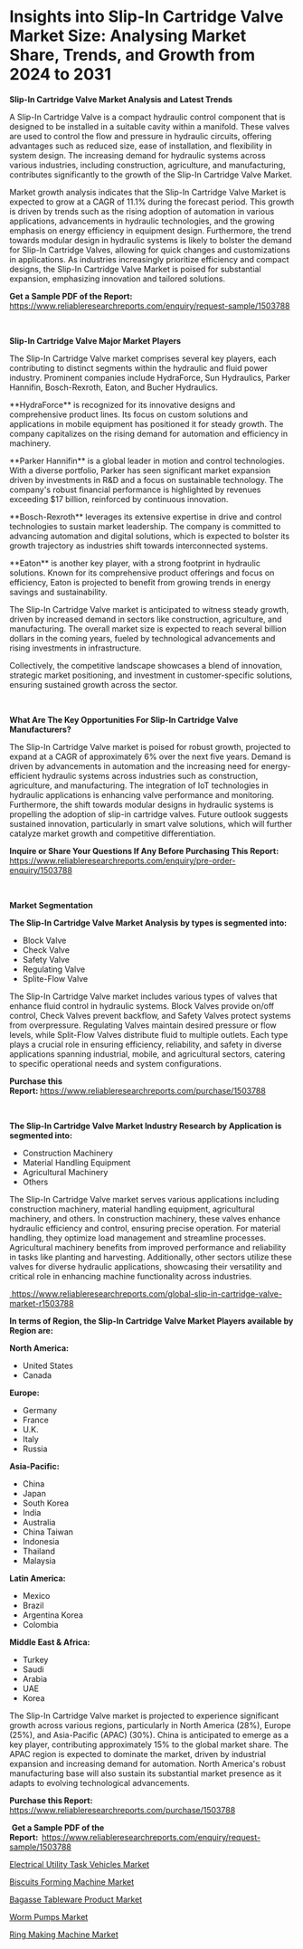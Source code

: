 <p><h1>Insights into Slip-In Cartridge Valve Market Size: Analysing Market Share, Trends, and Growth from 2024 to 2031</h1></p><p><strong>Slip-In Cartridge Valve Market Analysis and Latest Trends</strong></p>
<p><p>A Slip-In Cartridge Valve is a compact hydraulic control component that is designed to be installed in a suitable cavity within a manifold. These valves are used to control the flow and pressure in hydraulic circuits, offering advantages such as reduced size, ease of installation, and flexibility in system design. The increasing demand for hydraulic systems across various industries, including construction, agriculture, and manufacturing, contributes significantly to the growth of the Slip-In Cartridge Valve Market.</p><p>Market growth analysis indicates that the Slip-In Cartridge Valve Market is expected to grow at a CAGR of 11.1% during the forecast period. This growth is driven by trends such as the rising adoption of automation in various applications, advancements in hydraulic technologies, and the growing emphasis on energy efficiency in equipment design. Furthermore, the trend towards modular design in hydraulic systems is likely to bolster the demand for Slip-In Cartridge Valves, allowing for quick changes and customizations in applications. As industries increasingly prioritize efficiency and compact designs, the Slip-In Cartridge Valve Market is poised for substantial expansion, emphasizing innovation and tailored solutions.</p></p>
<p><strong>Get a Sample PDF of the Report:&nbsp;</strong> <a href="https://www.reliableresearchreports.com/enquiry/request-sample/1503788?utm_campaign=9&utm_medium=2&utm_source=Github&utm_content=ia&utm_term=27092024&utm_id=slip-in-cartridge-valve">https://www.reliableresearchreports.com/enquiry/request-sample/1503788</a></p>
<p>&nbsp;</p>
<p><strong>Slip-In Cartridge Valve Major Market Players</strong></p>
<p><p>The Slip-In Cartridge Valve market comprises several key players, each contributing to distinct segments within the hydraulic and fluid power industry. Prominent companies include HydraForce, Sun Hydraulics, Parker Hannifin, Bosch-Rexroth, Eaton, and Bucher Hydraulics.</p><p>**HydraForce** is recognized for its innovative designs and comprehensive product lines. Its focus on custom solutions and applications in mobile equipment has positioned it for steady growth. The company capitalizes on the rising demand for automation and efficiency in machinery.</p><p>**Parker Hannifin** is a global leader in motion and control technologies. With a diverse portfolio, Parker has seen significant market expansion driven by investments in R&D and a focus on sustainable technology. The company's robust financial performance is highlighted by revenues exceeding $17 billion, reinforced by continuous innovation.</p><p>**Bosch-Rexroth** leverages its extensive expertise in drive and control technologies to sustain market leadership. The company is committed to advancing automation and digital solutions, which is expected to bolster its growth trajectory as industries shift towards interconnected systems.</p><p>**Eaton** is another key player, with a strong footprint in hydraulic solutions. Known for its comprehensive product offerings and focus on efficiency, Eaton is projected to benefit from growing trends in energy savings and sustainability.</p><p>The Slip-In Cartridge Valve market is anticipated to witness steady growth, driven by increased demand in sectors like construction, agriculture, and manufacturing. The overall market size is expected to reach several billion dollars in the coming years, fueled by technological advancements and rising investments in infrastructure.</p><p>Collectively, the competitive landscape showcases a blend of innovation, strategic market positioning, and investment in customer-specific solutions, ensuring sustained growth across the sector.</p></p>
<p>&nbsp;</p>
<p><strong>What Are The Key Opportunities For Slip-In Cartridge Valve Manufacturers?</strong></p>
<p><p>The Slip-In Cartridge Valve market is poised for robust growth, projected to expand at a CAGR of approximately 6% over the next five years. Demand is driven by advancements in automation and the increasing need for energy-efficient hydraulic systems across industries such as construction, agriculture, and manufacturing. The integration of IoT technologies in hydraulic applications is enhancing valve performance and monitoring. Furthermore, the shift towards modular designs in hydraulic systems is propelling the adoption of slip-in cartridge valves. Future outlook suggests sustained innovation, particularly in smart valve solutions, which will further catalyze market growth and competitive differentiation.</p></p>
<p><strong>Inquire or Share Your Questions If Any Before Purchasing This Report:</strong> <a href="https://www.reliableresearchreports.com/enquiry/pre-order-enquiry/1503788?utm_campaign=9&utm_medium=2&utm_source=Github&utm_content=ia&utm_term=27092024&utm_id=slip-in-cartridge-valve">https://www.reliableresearchreports.com/enquiry/pre-order-enquiry/1503788</a></p>
<p>&nbsp;</p>
<p><strong>Market Segmentation</strong></p>
<p><strong>The Slip-In Cartridge Valve Market Analysis by types is segmented into:</strong></p>
<p><ul><li>Block Valve</li><li>Check Valve</li><li>Safety Valve</li><li>Regulating Valve</li><li>Splite-Flow Valve</li></ul></p>
<p><p>The Slip-In Cartridge Valve market includes various types of valves that enhance fluid control in hydraulic systems. Block Valves provide on/off control, Check Valves prevent backflow, and Safety Valves protect systems from overpressure. Regulating Valves maintain desired pressure or flow levels, while Split-Flow Valves distribute fluid to multiple outlets. Each type plays a crucial role in ensuring efficiency, reliability, and safety in diverse applications spanning industrial, mobile, and agricultural sectors, catering to specific operational needs and system configurations.</p></p>
<p><strong>Purchase this Report:&nbsp;</strong><a href="https://www.reliableresearchreports.com/purchase/1503788?utm_campaign=9&utm_medium=2&utm_source=Github&utm_content=ia&utm_term=27092024&utm_id=slip-in-cartridge-valve">https://www.reliableresearchreports.com/purchase/1503788</a></p>
<p>&nbsp;</p>
<p><strong>The Slip-In Cartridge Valve Market Industry Research by Application is segmented into:</strong></p>
<p><ul><li>Construction Machinery</li><li>Material Handling Equipment</li><li>Agricultural Machinery</li><li>Others</li></ul></p>
<p><p>The Slip-In Cartridge Valve market serves various applications including construction machinery, material handling equipment, agricultural machinery, and others. In construction machinery, these valves enhance hydraulic efficiency and control, ensuring precise operation. For material handling, they optimize load management and streamline processes. Agricultural machinery benefits from improved performance and reliability in tasks like planting and harvesting. Additionally, other sectors utilize these valves for diverse hydraulic applications, showcasing their versatility and critical role in enhancing machine functionality across industries.</p></p>
<p><a href="https://www.reliableresearchreports.com/global-slip-in-cartridge-valve-market-r1503788?utm_campaign=9&utm_medium=2&utm_source=Github&utm_content=ia&utm_term=27092024&utm_id=slip-in-cartridge-valve">&nbsp;https://www.reliableresearchreports.com/global-slip-in-cartridge-valve-market-r1503788</a></p>
<p><strong>In terms of Region, the Slip-In Cartridge Valve Market Players available by Region are:</strong></p>
<p>
    <p> <strong> North America: </strong>
        <ul>
            <li>United States</li>
            <li>Canada</li>
        </ul>
        </p> 
    <p> <strong> Europe: </strong>
        <ul>
            <li>Germany</li>
            <li>France</li>
            <li>U.K.</li>
            <li>Italy</li>
            <li>Russia</li>
        </ul>
        </p> 
    <p> <strong> Asia-Pacific: </strong>
        <ul>
            <li>China</li>
            <li>Japan</li>
            <li>South Korea</li>
            <li>India</li>
            <li>Australia</li>
            <li>China Taiwan</li>
            <li>Indonesia</li>
            <li>Thailand</li>
            <li>Malaysia</li>
        </ul>
        </p> 
    <p> <strong> Latin America: </strong>
        <ul>
            <li>Mexico</li>
            <li>Brazil</li>
            <li>Argentina Korea</li>
            <li>Colombia</li>
        </ul>
        </p> 
    <p> <strong> Middle East & Africa: </strong>
        <ul>
            <li>Turkey</li>
            <li>Saudi</li>
            <li>Arabia</li>
            <li>UAE</li>
            <li>Korea</li>
        </ul>
    </p>
    </p>
<p><p>The Slip-In Cartridge Valve market is projected to experience significant growth across various regions, particularly in North America (28%), Europe (25%), and Asia-Pacific (APAC) (30%). China is anticipated to emerge as a key player, contributing approximately 15% to the global market share. The APAC region is expected to dominate the market, driven by industrial expansion and increasing demand for automation. North America's robust manufacturing base will also sustain its substantial market presence as it adapts to evolving technological advancements.</p></p>
<p><strong>Purchase this Report: </strong><a href="https://www.reliableresearchreports.com/purchase/1503788?utm_campaign=9&utm_medium=2&utm_source=Github&utm_content=ia&utm_term=27092024&utm_id=slip-in-cartridge-valve">https://www.reliableresearchreports.com/purchase/1503788</a></p>
<p>&nbsp;<strong>Get a Sample PDF of the Report:&nbsp;&nbsp;</strong><a href="https://www.reliableresearchreports.com/enquiry/request-sample/1503788?utm_campaign=9&utm_medium=2&utm_source=Github&utm_content=ia&utm_term=27092024&utm_id=slip-in-cartridge-valve">https://www.reliableresearchreports.com/enquiry/request-sample/1503788</a></p>
<p><strong></strong></p>
<p><p><a href="https://github.com/AshikRahman665/Market-Research-Report-List-1/blob/main/electrical-utility-task-vehicles-market.md?utm_campaign=9&utm_medium=2&utm_source=Github&utm_content=ia&utm_term=27092024&utm_id=slip-in-cartridge-valve">Electrical Utility Task Vehicles Market</a></p><p><a href="https://github.com/JudyWalsh475/Market-Research-Report-List-1/blob/main/biscuits-forming-machine-market.md?utm_campaign=9&utm_medium=2&utm_source=Github&utm_content=ia&utm_term=27092024&utm_id=slip-in-cartridge-valve">Biscuits Forming Machine Market</a></p><p><a href="https://issuu.com/reportprime-2/docs/bagasse-tableware-product-market-si_9b14ef3a937f88?utm_campaign=9&utm_medium=2&utm_source=Github&utm_content=ia&utm_term=27092024&utm_id=slip-in-cartridge-valve">Bagasse Tableware Product Market</a></p><p><a href="https://www.linkedin.com/pulse/worm-pumps-market-outlook-forecast-from-2024-2031-sympatico-insight-kopxe?trackingId=HHnKWkIqTKqb4DJdOxMPJg%3D%3D&utm_campaign=9&utm_medium=2&utm_source=Github&utm_content=ia&utm_term=27092024&utm_id=slip-in-cartridge-valve">Worm Pumps Market</a></p><p><a href="https://www.linkedin.com/pulse/ring-making-machine-market-share-new-trends-analysis-its-type-ueq4c?trackingId=6Z6jwKTfTfyTvdBNuh5wYg%3D%3D&utm_campaign=9&utm_medium=2&utm_source=Github&utm_content=ia&utm_term=27092024&utm_id=slip-in-cartridge-valve">Ring Making Machine Market</a></p></p>